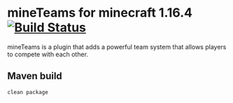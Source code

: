 # mineTeams for minecraft 1.16.4 [![Build Status](https://travis-ci.org/arturekdev/mineTeams.png?branch=master)](https://travis-ci.org/arturekdev/mineTeams)


mineTeams is a plugin that adds a powerful team system that allows players to compete with each other.

## Maven build

```bash
clean package
```
